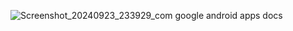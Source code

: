 ![Screenshot_20240923_233929_com google android apps docs](https://github.com/user-attachments/assets/f853b3f7-e6ee-446e-9311-65c78adbfd5c)
